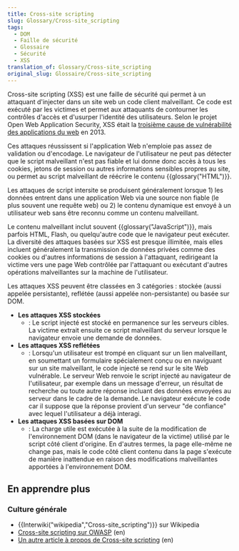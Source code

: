 ```yaml
---
title: Cross-site scripting
slug: Glossary/Cross-site_scripting
tags:
  - DOM
  - Faille de sécurité
  - Glossaire
  - Sécurité
  - XSS
translation_of: Glossary/Cross-site_scripting
original_slug: Glossaire/Cross-site_scripting
---
```

Cross-site scripting (XSS) est une faille de sécurité qui permet à un attaquant d'injecter dans un site web un code client malveillant. Ce code est exécuté par les victimes et permet aux attaquants de contourner les contrôles d'accès et d'usurper l'identité des utilisateurs. Selon le projet Open Web Application Security, XSS était la [troisième cause de vulnérabilité des applications du web](https://www.owasp.org/index.php/Top_10_2013-Top_10) en 2013.

Ces attaques réussissent si l'application Web n'emploie pas assez de validation ou d'encodage. Le navigateur de l'utilisateur ne peut pas détecter que le script malveillant n'est pas fiable et lui donne donc accès à tous les cookies, jetons de session ou autres informations sensibles propres au site, ou permet au script malveillant de réécrire le contenu {{glossary("HTML")}}.

Les attaques de script intersite se produisent généralement lorsque 1) les données entrent dans une application Web via une source non fiable (le plus souvent une requête web) ou 2) le contenu dynamique est envoyé à un utilisateur web sans être reconnu comme un contenu malveillant.

Le contenu malveillant inclut souvent {{glossary("JavaScript")}}, mais parfois HTML, Flash, ou quelqu'autre code que le navigateur peut exécuter. La diversité des attaques basées sur XSS est presque illimitée, mais elles incluent généralement la transmission de données privées comme des cookies ou d'autres informations de session à l'attaquant, redirigeant la victime vers une page Web contrôlée par l'attaquant ou exécutant d'autres opérations malveillantes sur la machine de l'utilisateur.

Les attaques XSS peuvent être classées en 3 catégories : stockée (aussi appelée persistante), reflétée (aussi appelée non-persistante) ou basée sur DOM.

- **Les attaques XSS stockées**
  - : Le script injecté est stocké en permanence sur les serveurs cibles. La victime extrait ensuite ce script malveillant du serveur lorsque le navigateur envoie une demande de données.
- **Les attaques XSS reflétées**
  - : Lorsqu'un utilisateur est trompé en cliquant sur un lien malveillant, en soumettant un formulaire spécialement conçu ou en naviguant sur un site malveillant, le code injecté se rend sur le site Web vulnérable. Le serveur Web renvoie le script injecté au navigateur de l'utilisateur, par exemple dans un message d'erreur, un résultat de recherche ou toute autre réponse incluant des données envoyées au serveur dans le cadre de la demande. Le navigateur exécute le code car il suppose que la réponse provient d'un serveur "de confiance" avec lequel l'utilisateur a déjà interagi.
- **Les attaques XSS basées sur DOM**
  - : La charge utile est exécutée à la suite de la modification de l'environnement DOM (dans le navigateur de la victime) utilisé par le script côté client d'origine. En d'autres termes, la page elle-même ne change pas, mais le code côté client contenu dans la page s'exécute de manière inattendue en raison des modifications malveillantes apportées à l'environnement DOM.

## En apprendre plus

### Culture générale

- {{Interwiki("wikipedia","Cross-site_scripting")}} sur Wikipedia
- [Cross-site scripting sur OWASP](https://www.owasp.org/index.php/XSS) (en)
- [Un autre article à propos de Cross-site scripting](http://www.acunetix.com/blog/web-security-zone/articles/dom-xss-explained/) (en)
